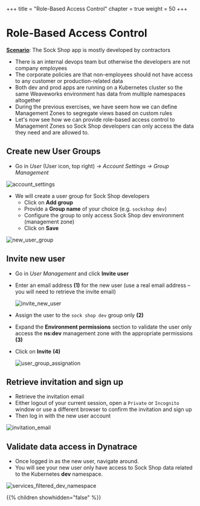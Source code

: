 +++
title = "Role-Based Access Control"
chapter = true
weight = 50
+++

# Role-Based Access Control

<u><b>Scenario</b></u>: The Sock Shop app is mostly developed by contractors
- There is an internal devops team but otherwise the developers are not company employees 
- The corporate policies are that non-employees should not have access to any customer or production-related data
- Both dev and prod apps are running on a Kubernetes cluster so the same Weaveworks environment has data from multiple namespaces altogether
- During the previous exercises, we have seem how we can define Management Zones to segregate views based on custom rules
- Let's now see how we can provide role-based access control to Management Zones so Sock Shop developers can only access the data they need and are allowed to. 

## Create new User Groups

- Go in <i>User</i> (User icon, top right) <i>-> Account Settings -> Group Management</i>

![account_settings](/images/account_settings.png)

- We will create a user group for Sock Shop developers
  - Click on <b>Add group</b>
  - Provide a <b>Group name</b> of your choice (e.g. `sockshop dev`)
  - Configure the group to only access Sock Shop dev environment (management zone)
  - Click on <b>Save</b>

![new_user_group](/images/new_user_group.png)

## Invite new user

- Go in <i>User Management</i> and click <b>Invite user</b>
- Enter an email address <b>(1)</b> for the new user (use a real email address – you will need to retrieve the invite email)
  
    ![invite_new_user](/images/invite_new_user.png)  

- Assign the user to the `sock shop dev` group only <b>(2)</b>
- Expand the <b>Environment permissions</b> section to validate the user only access  the <b>ns:dev</b> management zone with the appropriate permissions <b>(3)</b>
- Click on <b>Invite</b> <b>(4)</b>

    ![user_group_assignation](/images/user_group_assignation.png)


## Retrieve invitation and sign up

- Retrieve the invitation email
- Either logout of your current session, open a `Private` or `Incognito` window or use a different browser to confirm the invitation and sign up
- Then log in with the new user account  

![invitation_email](/images/invitation_email.png)

## Validate data access in Dynatrace

- Once logged in as the new user, navigate around. 
- You will see your new user only have access to Sock Shop data related to the Kubernetes <b>dev</b> namespace.

![services_filtered_dev_namespace](/images/services_filtered_dev_namespace.png)

{{% children showhidden="false" %}}

